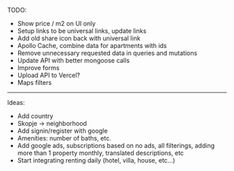 TODO:

- Show price / m2 on UI only
- Setup links to be universal links, update links
- Add old share icon back with universal link
- Apollo Cache, combine data for apartments with ids
- Remove unnecessary requested data in queries and mutations
- Update API with better mongoose calls
- Improve forms
- Upload API to Vercel?
- Maps filters

---

Ideas:

- Add country
- Skopje -> neighborhood
- Add signin/register with google
- Amenities: number of baths, etc.
- Add google ads, subscriptions based on no ads, all filterings, adding more than 1 property monthly, translated descriptions, etc
- Start integrating renting daily (hotel, villa, house, etc...)
